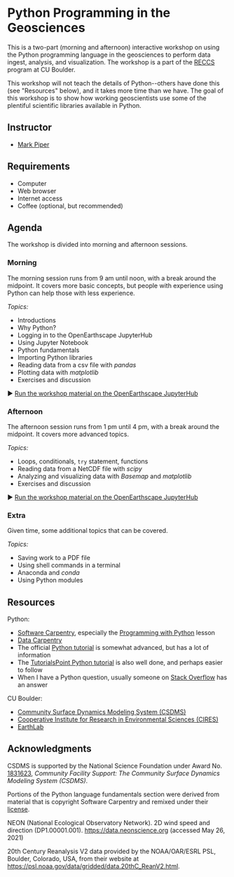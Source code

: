 # Python Programming in the Geosciences

This is a two-part (morning and afternoon) interactive workshop
on using the Python programming language in the geosciences
to perform data ingest, analysis, and visualization.
The workshop is a part of the [RECCS][reccs] program at CU Boulder.

This workshop will not teach the details of Python--others have done this (see "Resources" below),
and it takes more time than we have.
The goal of this workshop is to show how working geoscientists
use some of the plentiful scientific libraries available in Python.


## Instructor

* [Mark Piper](https://instaar.colorado.edu/people/mark-piper/)


## Requirements

* Computer
* Web browser
* Internet access
* Coffee (optional, but recommended)


## Agenda

The workshop is divided into morning and afternoon sessions.

### Morning

The morning session runs from 9 am until noon,
with a break around the midpoint.
It covers more basic concepts,
but people with experience using Python
can help those with less experience.

*Topics:*

* Introductions
* Why Python?
* Logging in to the OpenEarthscape JupyterHub
* Using Jupyter Notebook
* Python fundamentals
* Importing Python libraries
* Reading data from a csv file with *pandas*
* Plotting data with *matplotlib*
* Exercises and discussion

:arrow_forward: [Run the workshop material on the OpenEarthscape JupyterHub][nbgitpuller-link]

### Afternoon

The afternoon session runs from 1 pm until 4 pm,
with a break around the midpoint.
It covers more advanced topics.

*Topics:*

* Loops, conditionals, `try` statement, functions
* Reading data from a NetCDF file with *scipy*
* Analyzing and visualizing data with *Basemap* and *matplotlib*
* Exercises and discussion

:arrow_forward: [Run the workshop material on the OpenEarthscape JupyterHub][nbgitpuller-link]

### Extra

Given time,
some additional topics that can be covered.

*Topics:*

* Saving work to a PDF file
* Using shell commands in a terminal
* Anaconda and *conda*
* Using Python modules


## Resources

Python:
* [Software Carpentry][swc], especially the [Programming with Python][swc-python] lesson
* [Data Carpentry][dc]
* The official [Python tutorial][python-tutorial] is somewhat advanced, but has a lot of information
* The [TutorialsPoint Python tutorial][tp-tutorial] is also well done, and perhaps easier to follow
* When I have a Python question, usually someone on [Stack Overflow][stack-overflow] has an answer

CU Boulder:
* [Community Surface Dynamics Modeling System (CSDMS)][csdms]
* [Cooperative Institute for Research in Environmental Sciences (CIRES)][cires]
* [EarthLab][earthlab]


## Acknowledgments

CSDMS is supported by the National Science Foundation
under Award No. [1831623][csdms-award],
*Community Facility Support: The Community Surface Dynamics Modeling System (CSDMS)*.

Portions of the Python language fundamentals section were derived
from material that is copyright Software Carpentry
and remixed under their [license][swc-license].

NEON (National Ecological Observatory Network). 2D wind speed and direction
(DP1.00001.001). https://data.neonscience.org (accessed May 26, 2021)

20th Century Reanalysis V2 data provided by the NOAA/OAR/ESRL PSL, Boulder, Colorado, USA,
from their website at https://psl.noaa.gov/data/gridded/data.20thC_ReanV2.html.

<!-- Links -->

[cires]: https://cires.colorado.edu/
[csdms]: http://csdms.colorado.edu
[csdms-award]: https://nsf.gov/awardsearch/showAward?AWD_ID=1831623
[dc]: https://datacarpentry.org/
[earthlab]: https://earthlab.colorado.edu/
[nbgitpuller-link]: https://lab.openearthscape.org/hub/user-redirect/git-pull?repo=https%3A%2F%2Fgithub.com%2Fcsdms%2Freccs&urlpath=lab%2Ftree%2Freccs%2Fnotebooks%2F0_overview.ipynb%3Fautodecode&branch=main
[python-tutorial]: https://docs.python.org/3/tutorial/
[reccs]: https://cires.colorado.edu/outreach/reccs
[swc]: https://software-carpentry.org/
[swc-license]: https://github.com/swcarpentry/python-novice-inflammation/blob/gh-pages/LICENSE.md
[swc-python]: https://swcarpentry.github.io/python-novice-inflammation/
[stack-overflow]: https://stackoverflow.com/
[tp-tutorial]: https://www.tutorialspoint.com/python/index.htm

